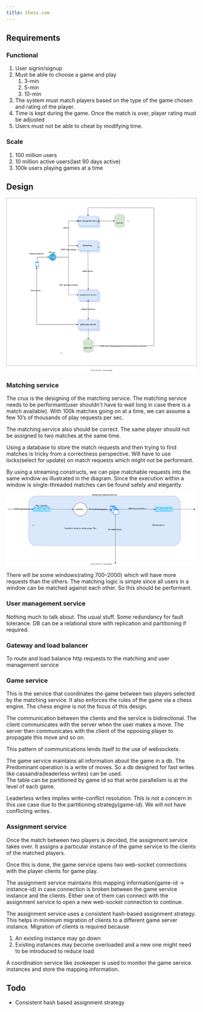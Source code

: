 ```yaml
---
title: Chess.com
---
```


## Requirements
### Functional
1. User signin/signup
2. Must be able to choose a game and play 
   1. 3-min 
   2. 5-min 
   3. 10-min
3. The system must match players based on the type of the game chosen and rating of the player.
4. Time is kept during the game. Once the match is over, player rating must be adjusted
5. Users must not be able to cheat by modifying time.
   
### Scale
1.    100 million users
2.    10 million active users(last 90 days active)
3.    100k users playing games at a time

## Design
![HLD](../../assets/images/chess.com.drawio.svg)

### Matching service
The crux is the designing of the matching service. 
The matching service needs to be performant(user shouldn't have to wait long in case there is a match available). 
With 100k matches going on at a time, we can assume a few 10’s of thousands of play requests per sec.

The matching service also should be correct. The same player should not be assigned to two matches at the same time.

Using a database to store the match requests and then trying to find matches is tricky from a correctness perspective. 
Will have to use locks(select for update) on match requests which might not be performant.

By using a streaming constructs, we can pipe matchable requests into the same window as illustrated in the diagram. 
Since the execution within a window is single-threaded matches can be found safely and elegantly.

![streaming-matching](../../assets/images/streaming-matching.svg)

There will be some windows(rating 700–2000) which will have more requests than the others. 
The matching logic is simple since all users in a window can be matched against each other. 
So this should be performant.

### User management service
Nothing much to talk about. The usual stuff. Some redundancy for fault tolerance. 
DB can be a relational store with replication and partitioning if required.

### Gateway and load balancer
To route and load balance http requests to the matching and user management service

### Game service
This is the service that coordinates the game between two players selected by the matching service. 
It also enforces the rules of the game via a chess engine. 
The chess engine is not the focus of this design.

The communication between the clients and the service is bidirectional. 
The client communicates with the server when the user makes a move. 
The server then communicates with the client of the opposing player to propagate this move and so on.

This pattern of communications lends itself to the use of websockets.

The game service maintains all information about the game in a db. 
The Predominant operation is a write of moves. 
So a db designed for fast writes like cassandra(leaderless writes) can be used.  
The table can be partitioned by game id so that write parallelism is at the level of each game.

Leaderless writes implies write-conflict resolution.
This is not a concern in this use case due to the partitioning strategy(game-id). 
We will not have conflicting writes.

### Assignment service
Once the match between two players is decided, the assignment service takes over. 
It assigns a particular instance of the game service to the clients of the matched players.

Once this is done, the game service opens two web-socket connections with the player clients for game play.

The assignment service maintains this mapping information(game-id → instance-id) in case connection is broken between 
the game service instance and the clients. 
Either one of them can connect with the assignment service to open a new web-socket connection to continue.

The assignment service uses a consistent hash-based assignment strategy. 
This helps in minimum migration of clients to a different game server instance. 
Migration of clients is required because
1. An existing instance may go down
2. Existing instances may become overloaded and a new one might need to be introduced to reduce load

A coordination service like zookeeper is used to monitor the game service instances and store the mapping information.

## Todo
* Consistent hash based assignment strategy

